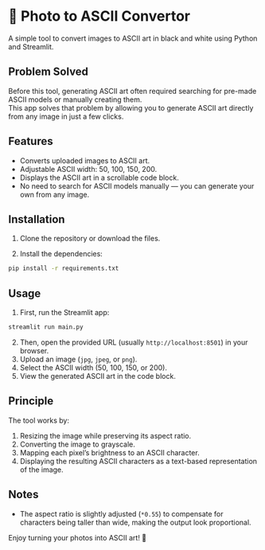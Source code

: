 # 🎨 Photo to ASCII Convertor

A simple tool to convert images to ASCII art in black and white using Python and Streamlit.

## Problem Solved

Before this tool, generating ASCII art often required searching for pre-made ASCII models or manually creating them.  
This app solves that problem by allowing you to generate ASCII art directly from any image in just a few clicks.

## Features

- Converts uploaded images to ASCII art.
- Adjustable ASCII width: 50, 100, 150, 200.
- Displays the ASCII art in a scrollable code block.
- No need to search for ASCII models manually — you can generate your own from any image.

## Installation

1. Clone the repository or download the files.

2. Install the dependencies:

```bash
pip install -r requirements.txt
```

## Usage

1. First, run the Streamlit app:

```bash
streamlit run main.py
```

2. Then, open the provided URL (usually `http://localhost:8501`) in your browser.  
3. Upload an image (`jpg`, `jpeg`, or `png`).  
4. Select the ASCII width (50, 100, 150, or 200).  
5. View the generated ASCII art in the code block.

## Principle

The tool works by:

1. Resizing the image while preserving its aspect ratio.  
2. Converting the image to grayscale.  
3. Mapping each pixel’s brightness to an ASCII character.  
4. Displaying the resulting ASCII characters as a text-based representation of the image.

## Notes

- The aspect ratio is slightly adjusted (`*0.55`) to compensate for characters being taller than wide, making the output look proportional.

Enjoy turning your photos into ASCII art! 🎨

